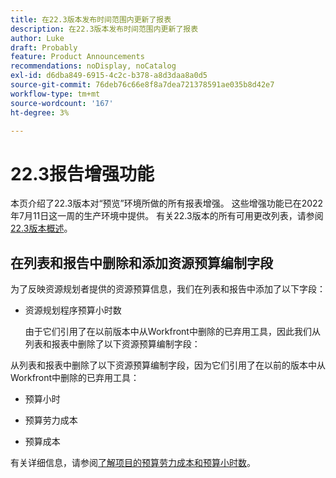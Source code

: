 ```yaml
---
title: 在22.3版本发布时间范围内更新了报表
description: 在22.3版本发布时间范围内更新了报表
author: Luke
draft: Probably
feature: Product Announcements
recommendations: noDisplay, noCatalog
exl-id: d6dba849-6915-4c2c-b378-a8d3daa8a0d5
source-git-commit: 76deb76c66e8f8a7dea721378591ae035b8d42e7
workflow-type: tm+mt
source-wordcount: '167'
ht-degree: 3%

---
```


# 22.3报告增强功能

本页介绍了22.3版本对“预览”环境所做的所有报表增强。 这些增强功能已在2022年7月11日这一周的生产环境中提供。 有关22.3版本的所有可用更改列表，请参阅[22.3版本概述](../../../product-announcements/product-releases/22.3-release-activity/22-3-release-overview.md)。

## 在列表和报告中删除和添加资源预算编制字段

为了反映资源规划者提供的资源预算信息，我们在列表和报告中添加了以下字段：

* 资源规划程序预算小时数

  由于它们引用了在以前版本中从Workfront中删除的已弃用工具，因此我们从列表和报表中删除了以下资源预算编制字段：


从列表和报表中删除了以下资源预算编制字段，因为它们引用了在以前的版本中从Workfront中删除的已弃用工具：

* 预算小时

* 预算劳力成本

* 预算成本


有关详细信息，请参阅[了解项目的预算劳力成本和预算小时数](/help/quicksilver/manage-work/projects/project-finances/budgeted-labor-cost.md)。

